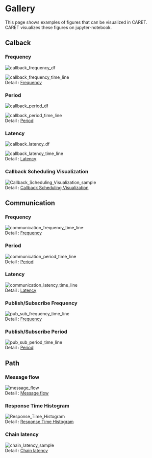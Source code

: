 # Gallery

This page shows examples of figures that can be visualized in CARET.
CARET visualizes these figures on jupyter-notebook.

## Calback

### Frequency

![callback_frequency_df](./imgs/callback_frequency_df.png)

![callback_frequency_time_line](./imgs/callback_frequency_time_line.png)<br>
Detail : [Frequency](./visualization/visualization_api/callback_information.md#frequency)

### Period

![callback_period_df](./imgs/callback_period_df.png)

![callback_period_time_line](./imgs/callback_period_time_line.png)<br>
Detail : [Period](./visualization/visualization_api/callback_information.md#period)

### Latency

![callback_latency_df](./imgs/callback_latency_df.png)

![callback_latency_time_line](./imgs/callback_latency_time_line.png)<br>
Detail : [Latency](./visualization/visualization_api/callback_information.md#latency)

### Callback Scheduling Visualization

![Callback_Scheduling_Visualization_sample](./imgs/callback_sched_sample.png)<br>
Detail : [Callback Scheduling Visualization](./visualization/visualization_api/callback_scheduling_visualization.md)

## Communication

### Frequency

![communication_frequency_time_line](./imgs/communication_frequency_time_line.png)<br>
Detail : [Frequency](./visualization/visualization_api/communication_information.md#frequency)

### Period

![communication_period_time_line](./imgs/communication_period_time_line.png)<br>
Detail : [Period](./visualization/visualization_api/communication_information.md#period)

### Latency

![communication_latency_time_line](./imgs/communication_latency_time_line.png)<br>
Detail : [Latency](./visualization/visualization_api/communication_information.md#latency)

### Publish/Subscribe Frequency

![pub_sub_frequency_time_line](./imgs/pub_sub_frequency_time_line.png)<br>
Detail : [Frequency](./visualization/visualization_api/pub_sub_information.md#frequency)

### Publish/Subscribe Period

![pub_sub_period_time_line](./imgs/pub_sub_period_time_line.png)<br>
Detail : [Period](./visualization/visualization_api/pub_sub_information.md#period)
## Path

### Message flow

![message_flow](./imgs/message_flow_sample.png)<br>
Detail : [Message flow](./visualization/visualization_api/message_flow.md)

### Response Time Histogram

![Response_Time_Histogram](./imgs/response_time_default_histogram.png)<br>
Detail : [Response Time Histogram](./visualization/visualization_api/response_time.md)

### Chain latency

![chain_latency_sample](./imgs/chain_latency_sample.png)<br>
Detail : [Chain latency](./visualization/visualization_api/chain_latency.md)
